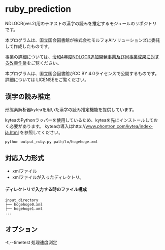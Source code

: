 # ruby_prediction

NDLOCR(ver.2)用のテキストの漢字の読みを推定するモジュールのリポジトリです。

本プログラムは、国立国会図書館が株式会社モルフォAIソリューションズに委託して作成したものです。

事業の詳細については、[令和4年度NDLOCR追加開発事業及び同事業成果に対する改善作業](https://lab.ndl.go.jp/data_set/r4ocr/r4_software/)をご覧ください。

本プログラムは、国立国会図書館がCC BY 4.0ライセンスで公開するものです。詳細については LICENSEをご覧ください。

## 漢字の読み推定
形態素解析器kyteaを用いた漢字の読み推定機能を提供しています。

kyteaのPythonラッパーを使用しているため、kyteaを先にインストールしておく必要があります。
kyteaの導入はhttp://www.phontron.com/kytea/index-ja.html
を参照してください。

```
python output_ruby.py path/to/hogehoge.xml 
```

## 対応入力形式

* xmlファイル　
* xmlファイルが入ったディレクトリ。
#### ディレクトリで入力する時のファイル構成
```
input_directory
├── hogehoge0.xml 
├── hogehoge1.xml
... 
```
## オプション

-t,--timetest
 処理速度測定

